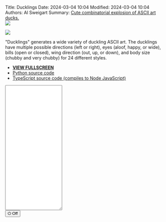 Title: Ducklings
Date: 2024-03-04 10:04
Modified: 2024-03-04 10:04
Authors: Al Sweigart
Summary: <a href="{filename}ducklings.md">Cute combinatorial explosion of ASCII art ducks.<br><img src="{static}/images/ducklings-screenshot.webp" style="max-width: 640px;"></a><br>

<img src="{static}/images/ducklings-screenshot.webp" style="max-width: 640px;">

"Ducklings" generates a wide variety of duckling ASCII art. The ducklings have multiple possible directions (left or right), eyes (aloof, happy, or wide), bills (open or closed), wing direction (out, up, or down), and body size (chubby and very chubby) for 24 different styles.

* **[VIEW FULLSCREEN](/static/ducklings-fullscreen.html)**
* [Python source code](https://github.com/asweigart/scrollart/blob/main/python/ducklings.py)
* [TypeScript source code (compiles to Node JavaScript)](https://github.com/asweigart/scrollart/blob/main/typescript/ducklings.ts)

<div><textarea id="bextOutput" readonly style="height: 400px;"></textarea><br /><button type="button" onclick="running = !running;">&#x23FB; Off</button></div>
<script src="/static/bext.js"></script><link rel="stylesheet" href="/static/bext.css">
<script>

bextRowBuffer = 256;  // Change this to whatever size you want, or -1 for infinite buffer.
const DELAY = 150;
let width = 220;
const DENSITY = 0.10;
const DUCKLING_WIDTH = 5;
let running = true;

class Duckling {


    constructor() {
        this.direction = ['LEFT', 'RIGHT'][Math.floor(Math.random() * 2)];
        this.bill = ['CLOSED', 'OPEN'][Math.floor(Math.random() * 2)];
        this.body = ['CHUBBY', 'VERY_CHUBBY'][Math.floor(Math.random() * 2)];
        this.wing = ['DOWN', 'OUT', 'UP'][Math.floor(Math.random() * 3)];

        if (this.body == 'CHUBBY') {
            // Chubby ducklings can only have beady eyes.
            this.eyes = 'BEADY';
        } else {
            this.eyes = ['ALOOF', 'HAPPY', 'WIDE'][Math.floor(Math.random() * 3)];
        }

        this.nextBodypart = 'HEAD';
    };

    getHeadStr() {
        let headStr = '';
        if (this.direction === 'LEFT') {
            // Get the bill:
            if (this.bill === 'OPEN') {
                headStr += '>';
            } else if (this.bill === 'CLOSED') {
                headStr += '=';
            }

            // Get the eyes:
            if (this.eyes === 'BEADY' && this.body === 'CHUBBY') {
                headStr += '"';
            } else if (this.eyes === 'BEADY' && this.body === 'VERY_CHUBBY') {
                headStr += '" ';
            } else if (this.eyes === 'WIDE') {
                headStr += "''";
            } else if (this.eyes === 'HAPPY') {
                headStr += '^^';
            } else if (this.eyes == 'ALOOF') {
                headStr += '``';
            }

            headStr += ') '; //  Back of the left-facing head.
        } else if (this.direction === 'RIGHT') {
            headStr += ' (';  // Back of the right-facing head.

            // Get the eyes:
            if (this.eyes === 'BEADY' && this.body === 'CHUBBY') {
                headStr += '"';
            } else if (this.eyes === 'BEADY' && this.body === 'VERY_CHUBBY') {
                headStr += ' "';
            } else if (this.eyes === 'WIDE') {
                headStr += "''";
            } else if (this.eyes === 'HAPPY') {
                headStr += '^^';
            } else if (this.eyes == 'ALOOF') {
                headStr += '``';
            }

            // Get the bill:
            if (this.bill === 'OPEN') {
                headStr += '<';
            } else if (this.bill === 'CLOSED') {
                headStr += '=';
            }
        }

        if (this.body === 'CHUBBY') {
            // Get an extra space so chubby ducklings are the same width as very chubby ducklings.
            headStr += ' ';
        }

        return headStr;
    }

    getBodyStr() {
        let bodyStr = '(';
        if (this.direction === 'LEFT') {
            // Get the interior body space:
            if (this.body === 'CHUBBY') {
                bodyStr += ' ';
            } else if (this.body === 'VERY_CHUBBY') {
                bodyStr += '  ';
            }

            // Get the wing:
            if (this.wing === 'OUT') {
                bodyStr += '>';
            } else if (this.wing === 'UP') {
                bodyStr += '^';
            } else if (this.wing === 'DOWN') {
                bodyStr += 'v';
            }
        } else if (this.direction === 'RIGHT') {
            // Get the wing:
            if (this.wing === 'OUT') {
                bodyStr += '<';
            } else if (this.wing === 'UP') {
                bodyStr += '^';
            } else if (this.wing === 'DOWN') {
                bodyStr += 'v';
            }
            
            // Get the interior body space:
            if (this.body === 'CHUBBY') {
                bodyStr += ' ';
            } else if (this.body === 'VERY_CHUBBY') {
                bodyStr += '  ';
            }
        }

        bodyStr += ')';

        if (this.body === 'CHUBBY') {
            // Get an extra space so chubby ducklings are the same width as very chubby ducklings.
            bodyStr += ' ';
        }

        return bodyStr;
    }

    getFeetStr() {
        if (this.body === 'CHUBBY') {
            return ' ^^  ';
        } else if (this.body === 'VERY_CHUBBY') {
            return ' ^ ^ ';
        } else {
            return '';
        }
    }

    getNextBodyPart() {
        if (this.nextBodypart === 'HEAD') {
            this.nextBodypart = 'BODY';
            return this.getHeadStr();
        } else if (this.nextBodypart === 'BODY') {
            this.nextBodypart = 'FEET';
            return this.getBodyStr();
        } else if (this.nextBodypart === 'FEET') {
            this.nextBodypart = 'DONE';
            return this.getFeetStr();
        }
    }
}


async function main() {
    let ducklingLanes = Array.from({length: (Math.floor(width / DUCKLING_WIDTH))}, () => null);

    while (running) {
        let line = '';
        for (let laneNum = 0; laneNum < ducklingLanes.length; laneNum++) {
            let ducklingObj = ducklingLanes[laneNum];
            if (ducklingLanes[laneNum] === null && Math.random() < DENSITY) {
                // Place a new duckling in this lane:
                ducklingObj = new Duckling();
                ducklingLanes[laneNum] = ducklingObj;
            }

            if (ducklingObj !== null) {
                line += ducklingObj.getNextBodyPart();
                // Delete the duckling if we've finished drawing it:
                if (ducklingObj.nextBodypart == 'DONE') {
                    ducklingLanes[laneNum] = null;
                }
            } else {
                // Draw five spaces since there is no duckling in this lane:
                line += ' '.repeat(DUCKLING_WIDTH);
            }
        }
        print(line);
        await sleep(DELAY);
    }
}

main();
</script>